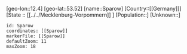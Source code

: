 ﻿---
location: [53.52,12.4]
mapzoom: [7,12] 
mapmarker: city 
type: City
tags:
- geo/City


SpocWebEntityId: 34406
isDeleted: false
confidential: public

---
[geo-lon::12.4]
[geo-lat::53.52]
[name::Sparow]
[Country::[[Germany]]]
[State :: [[../../Mecklenburg-Vorpommern]] ]
[Population::]
[Unknown::]


```leaflet
id: Sparow
coordinates: [[Sparow]]
markerFile: [[Sparow]]
defaultZoom: 11 
maxZoom: 18
```
